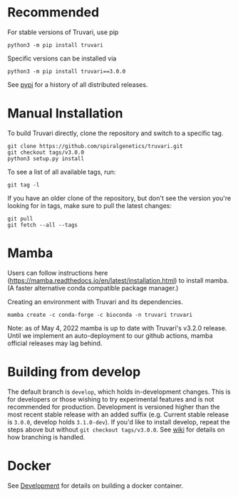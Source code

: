 Recommended
===========
For stable versions of Truvari, use pip
```
python3 -m pip install truvari
```
Specific versions can be installed via
```
python3 -m pip install truvari==3.0.0
```
See [pypi](https://pypi.org/project/Truvari/#history) for a history of all distributed releases.

Manual Installation
===================
To build Truvari directly, clone the repository and switch to a specific tag.
```
git clone https://github.com/spiralgenetics/truvari.git
git checkout tags/v3.0.0
python3 setup.py install
```
To see a list of all available tags, run:
```
git tag -l
```
If you have an older clone of the repository, but don't see the version you're looking for in tags, make sure to pull the latest changes:
```
git pull
git fetch --all --tags
```

Mamba
=====
Users can follow instructions here (https://mamba.readthedocs.io/en/latest/installation.html) to install mamba. (A faster alternative conda compatible package manager.)

Creating an environment with Truvari and its dependencies.
```
mamba create -c conda-forge -c bioconda -n truvari truvari
```
Note: as of May 4, 2022 mamba is up to date with Truvari's v3.2.0 release. Until we implement an auto-deployment to our github actions, mamba official releases may lag behind.

Building from develop
=====================
The default branch is `develop`, which holds in-development changes. This is for developers or those wishing to try experimental features and is not recommended for production. Development is versioned higher than the most recent stable release with an added suffix (e.g. Current stable release is `3.0.0`, develop holds `3.1.0-dev`). If you'd like to install develop, repeat the steps above but without `git checkout tags/v3.0.0`. See [wiki](https://github.com/spiralgenetics/truvari/wiki/Development#git-flow) for details on how branching is handled.

Docker
======
See [Development](https://github.com/spiralgenetics/truvari/wiki/Development#docker) for details on building a docker container.
